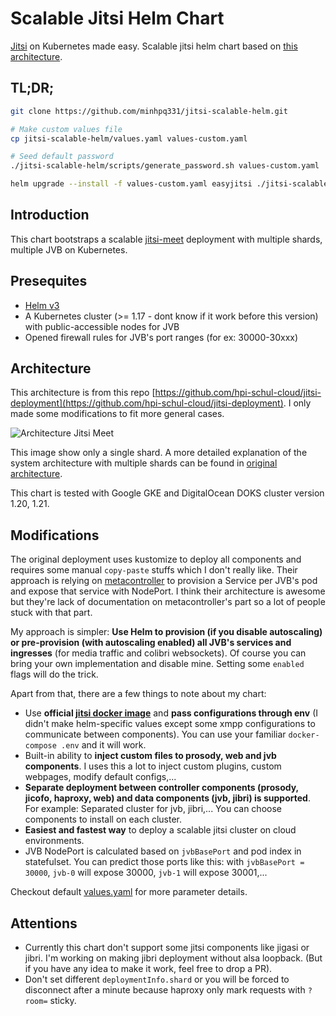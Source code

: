 # Scalable Jitsi Helm Chart

[Jitsi](https://jitsi.org/jitsi-meet/) on Kubernetes made easy. Scalable jitsi helm chart based on [this architecture](https://github.com/hpi-schul-cloud/jitsi-deployment). 

## TL;DR;

```bash
git clone https://github.com/minhpq331/jitsi-scalable-helm.git

# Make custom values file
cp jitsi-scalable-helm/values.yaml values-custom.yaml

# Seed default password
./jitsi-scalable-helm/scripts/generate_password.sh values-custom.yaml

helm upgrade --install -f values-custom.yaml easyjitsi ./jitsi-scalable-helm
```

## Introduction

This chart bootstraps a scalable [jitsi-meet](https://jitsi.org/jitsi-meet/) deployment with multiple shards, multiple JVB on Kubernetes.

## Presequites

- [Helm v3](https://helm.sh)
- A Kubernetes cluster (>= 1.17 - dont know if it work before this version) with public-accessible nodes for JVB
- Opened firewall rules for JVB's port ranges (for ex: 30000-30xxx)

## Architecture

This architecture is from this repo [https://github.com/hpi-schul-cloud/jitsi-deployment](https://github.com/hpi-schul-cloud/jitsi-deployment). I only made some modifications to fit more general cases.

![Architecture Jitsi Meet](https://github.com/hpi-schul-cloud/jitsi-deployment/blob/master/docs/architecture/build/jitsi_meet_one_shard.png)

This image show only a single shard. A more detailed explanation of the system architecture with multiple shards can be found in [original architecture](https://github.com/hpi-schul-cloud/jitsi-deployment/blob/master/docs/architecture/architecture.md).

This chart is tested with Google GKE and DigitalOcean DOKS cluster version 1.20, 1.21.

## Modifications

The original deployment uses kustomize to deploy all components and requires some manual `copy-paste` stuffs which I don't really like. Their approach is relying on [metacontroller](https://github.com/metacontroller/metacontroller) to provision a Service per JVB's pod and expose that service with NodePort. I think their architecture is awesome but they're lack of documentation on metacontroller's part so a lot of people stuck with that part.

My approach is simpler: **Use Helm to provision (if you disable autoscaling) or pre-provision (with autoscaling enabled) all JVB's services and ingresses** (for media traffic and colibri websockets). Of course you can bring your own implementation and disable mine. Setting some `enabled` flags will do the trick.

Apart from that, there are a few things to note about my chart:

- Use **official [jitsi docker image](https://github.com/jitsi/docker-jitsi-meet)** and **pass configurations through env** (I didn't make helm-specific values except some xmpp configurations to communicate between components). You can use your familiar `docker-compose .env` and it will work.
- Built-in ability to **inject custom files to prosody, web and jvb components**. I uses this a lot to inject custom plugins, custom webpages, modify default configs,...
- **Separate deployment between controller components (prosody, jicofo, haproxy, web) and data components (jvb, jibri) is supported**. For example: Separated cluster for jvb, jibri,... You can choose components to install on each cluster.
- **Easiest and fastest way** to deploy a scalable jitsi cluster on cloud environments.
- JVB NodePort is calculated based on `jvbBasePort` and pod index in statefulset. You can predict those ports like this: with `jvbBasePort = 30000`, `jvb-0` will expose 30000, `jvb-1` will expose 30001,...

Checkout default [values.yaml](values.yaml) for more parameter details.

## Attentions

- Currently this chart don't support some jitsi components like jigasi or jibri. I'm working on making jibri deployment without alsa loopback. (But if you have any idea to make it work, feel free to drop a PR).
- Don't set different `deploymentInfo.shard` or you will be forced to disconnect after a minute because haproxy only mark requests with `?room=` sticky.
